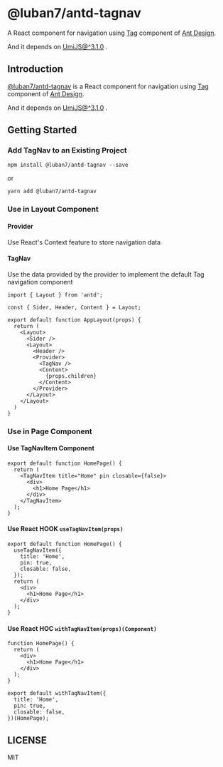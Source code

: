 # @luban7/antd-tagnav

A React component for navigation using [Tag](https://ant.design/components/tag/) component of [Ant Design](https://ant.design/).  

And it depends on [UmiJS@^3.1.0](https://umijs.org/) .

## Introduction

[@luban7/antd-tagnav](https://www.npmjs.com/settings/luban7/packages/antd-tagnav) is a React component for navigation using [Tag](https://ant.design/components/tag/) component of [Ant Design](https://ant.design/).  

And it depends on [UmiJS@^3.1.0](https://umijs.org/) .

## Getting Started

### Add TagNav to an Existing Project

```
npm install @luban7/antd-tagnav --save
```
or 
```
yarn add @luban7/antd-tagnav
```

### Use in Layout Component

#### Provider
Use React's Context feature to store navigation data

#### TagNav
Use the data provided by the provider to implement the default Tag navigation component

```
import { Layout } from 'antd';

const { Sider, Header, Content } = Layout;

export default function AppLayout(props) {
  return (
    <Layout>
      <Sider />
      <Layout>
        <Header />
        <Provider>
          <TagNav />
          <Content>
            {props.children}
          </Content>
        </Provider>
      </Layout>
    </Layout>
  )
}
```

### Use in Page Component

#### Use TagNavItem Component
```
export default function HomePage() {
  return (
    <TagNavItem title="Home" pin closable={false}>
      <div>
        <h1>Home Page</h1>
      </div>
    </TagNavItem>
  );
}
```

#### Use React HOOK `useTagNavItem(props)`
```
export default function HomePage() {
  useTagNavItem({
    title: 'Home',
    pin: true,
    closable: false,
  });
  return (
    <div>
      <h1>Home Page</h1>
    </div>
  );
}
```

#### Use React HOC `withTagNavItem(props)(Component)`
```
function HomePage() {
  return (
    <div>
      <h1>Home Page</h1>
    </div>
  );
}

export default withTagNavItem({
  title: 'Home',
  pin: true,
  closable: false,
})(HomePage);
```

## LICENSE

MIT
